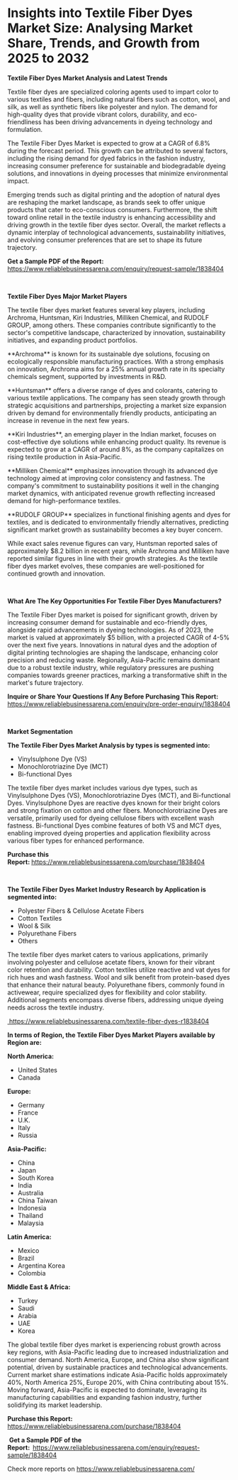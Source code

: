 <p><h1>Insights into Textile Fiber Dyes Market Size: Analysing Market Share, Trends, and Growth from 2025 to 2032</h1></p><p><strong>Textile Fiber Dyes Market Analysis and Latest Trends</strong></p>
<p><p>Textile fiber dyes are specialized coloring agents used to impart color to various textiles and fibers, including natural fibers such as cotton, wool, and silk, as well as synthetic fibers like polyester and nylon. The demand for high-quality dyes that provide vibrant colors, durability, and eco-friendliness has been driving advancements in dyeing technology and formulation.</p><p>The Textile Fiber Dyes Market is expected to grow at a CAGR of 6.8% during the forecast period. This growth can be attributed to several factors, including the rising demand for dyed fabrics in the fashion industry, increasing consumer preference for sustainable and biodegradable dyeing solutions, and innovations in dyeing processes that minimize environmental impact. </p><p>Emerging trends such as digital printing and the adoption of natural dyes are reshaping the market landscape, as brands seek to offer unique products that cater to eco-conscious consumers. Furthermore, the shift toward online retail in the textile industry is enhancing accessibility and driving growth in the textile fiber dyes sector. Overall, the market reflects a dynamic interplay of technological advancements, sustainability initiatives, and evolving consumer preferences that are set to shape its future trajectory.</p></p>
<p><strong>Get a Sample PDF of the Report:&nbsp;</strong> <a href="https://www.reliablebusinessarena.com/enquiry/request-sample/1838404?utm_campaign=3024&utm_medium=2&utm_source=Github&utm_content=ia&utm_term=03042025&utm_id=textile-fiber-dyes">https://www.reliablebusinessarena.com/enquiry/request-sample/1838404</a></p>
<p>&nbsp;</p>
<p><strong>Textile Fiber Dyes Major Market Players</strong></p>
<p><p>The textile fiber dyes market features several key players, including Archroma, Huntsman, Kiri Industries, Milliken Chemical, and RUDOLF GROUP, among others. These companies contribute significantly to the sector's competitive landscape, characterized by innovation, sustainability initiatives, and expanding product portfolios.</p><p>**Archroma** is known for its sustainable dye solutions, focusing on ecologically responsible manufacturing practices. With a strong emphasis on innovation, Archroma aims for a 25% annual growth rate in its specialty chemicals segment, supported by investments in R&D.</p><p>**Huntsman** offers a diverse range of dyes and colorants, catering to various textile applications. The company has seen steady growth through strategic acquisitions and partnerships, projecting a market size expansion driven by demand for environmentally friendly products, anticipating an increase in revenue in the next few years.</p><p>**Kiri Industries**, an emerging player in the Indian market, focuses on cost-effective dye solutions while enhancing product quality. Its revenue is expected to grow at a CAGR of around 8%, as the company capitalizes on rising textile production in Asia-Pacific.</p><p>**Milliken Chemical** emphasizes innovation through its advanced dye technology aimed at improving color consistency and fastness. The company's commitment to sustainability positions it well in the changing market dynamics, with anticipated revenue growth reflecting increased demand for high-performance textiles.</p><p>**RUDOLF GROUP** specializes in functional finishing agents and dyes for textiles, and is dedicated to environmentally friendly alternatives, predicting significant market growth as sustainability becomes a key buyer concern.</p><p>While exact sales revenue figures can vary, Huntsman reported sales of approximately $8.2 billion in recent years, while Archroma and Milliken have reported similar figures in line with their growth strategies. As the textile fiber dyes market evolves, these companies are well-positioned for continued growth and innovation.</p></p>
<p>&nbsp;</p>
<p><strong>What Are The Key Opportunities For Textile Fiber Dyes Manufacturers?</strong></p>
<p><p>The Textile Fiber Dyes market is poised for significant growth, driven by increasing consumer demand for sustainable and eco-friendly dyes, alongside rapid advancements in dyeing technologies. As of 2023, the market is valued at approximately $5 billion, with a projected CAGR of 4-5% over the next five years. Innovations in natural dyes and the adoption of digital printing technologies are shaping the landscape, enhancing color precision and reducing waste. Regionally, Asia-Pacific remains dominant due to a robust textile industry, while regulatory pressures are pushing companies towards greener practices, marking a transformative shift in the market's future trajectory.</p></p>
<p><strong>Inquire or Share Your Questions If Any Before Purchasing This Report:</strong> <a href="https://www.reliablebusinessarena.com/enquiry/pre-order-enquiry/1838404?utm_campaign=3024&utm_medium=2&utm_source=Github&utm_content=ia&utm_term=03042025&utm_id=textile-fiber-dyes">https://www.reliablebusinessarena.com/enquiry/pre-order-enquiry/1838404</a></p>
<p>&nbsp;</p>
<p><strong>Market Segmentation</strong></p>
<p><strong>The Textile Fiber Dyes Market Analysis by types is segmented into:</strong></p>
<p><ul><li>Vinylsulphone Dye (VS)</li><li>Monochlorotriazine Dye (MCT)</li><li>Bi-functional Dyes</li></ul></p>
<p><p>The textile fiber dyes market includes various dye types, such as Vinylsulphone Dyes (VS), Monochlorotriazine Dyes (MCT), and Bi-functional Dyes. Vinylsulphone Dyes are reactive dyes known for their bright colors and strong fixation on cotton and other fibers. Monochlorotriazine Dyes are versatile, primarily used for dyeing cellulose fibers with excellent wash fastness. Bi-functional Dyes combine features of both VS and MCT dyes, enabling improved dyeing properties and application flexibility across various fiber types for enhanced performance.</p></p>
<p><strong>Purchase this Report:&nbsp;</strong><a href="https://www.reliablebusinessarena.com/purchase/1838404?utm_campaign=3024&utm_medium=2&utm_source=Github&utm_content=ia&utm_term=03042025&utm_id=textile-fiber-dyes">https://www.reliablebusinessarena.com/purchase/1838404</a></p>
<p>&nbsp;</p>
<p><strong>The Textile Fiber Dyes Market Industry Research by Application is segmented into:</strong></p>
<p><ul><li>Polyester Fibers & Cellulose Acetate Fibers</li><li>Cotton Textiles</li><li>Wool & Silk</li><li>Polyurethane Fibers</li><li>Others</li></ul></p>
<p><p>The textile fiber dyes market caters to various applications, primarily involving polyester and cellulose acetate fibers, known for their vibrant color retention and durability. Cotton textiles utilize reactive and vat dyes for rich hues and wash fastness. Wool and silk benefit from protein-based dyes that enhance their natural beauty. Polyurethane fibers, commonly found in activewear, require specialized dyes for flexibility and color stability. Additional segments encompass diverse fibers, addressing unique dyeing needs across the textile industry.</p></p>
<p><a href="https://www.reliablebusinessarena.com/textile-fiber-dyes-r1838404?utm_campaign=3024&utm_medium=2&utm_source=Github&utm_content=ia&utm_term=03042025&utm_id=textile-fiber-dyes">&nbsp;https://www.reliablebusinessarena.com/textile-fiber-dyes-r1838404</a></p>
<p><strong>In terms of Region, the Textile Fiber Dyes Market Players available by Region are:</strong></p>
<p>
    <p> <strong> North America: </strong>
        <ul>
            <li>United States</li>
            <li>Canada</li>
        </ul>
        </p> 
    <p> <strong> Europe: </strong>
        <ul>
            <li>Germany</li>
            <li>France</li>
            <li>U.K.</li>
            <li>Italy</li>
            <li>Russia</li>
        </ul>
        </p> 
    <p> <strong> Asia-Pacific: </strong>
        <ul>
            <li>China</li>
            <li>Japan</li>
            <li>South Korea</li>
            <li>India</li>
            <li>Australia</li>
            <li>China Taiwan</li>
            <li>Indonesia</li>
            <li>Thailand</li>
            <li>Malaysia</li>
        </ul>
        </p> 
    <p> <strong> Latin America: </strong>
        <ul>
            <li>Mexico</li>
            <li>Brazil</li>
            <li>Argentina Korea</li>
            <li>Colombia</li>
        </ul>
        </p> 
    <p> <strong> Middle East & Africa: </strong>
        <ul>
            <li>Turkey</li>
            <li>Saudi</li>
            <li>Arabia</li>
            <li>UAE</li>
            <li>Korea</li>
        </ul>
    </p>
    </p>
<p><p>The global textile fiber dyes market is experiencing robust growth across key regions, with Asia-Pacific leading due to increased industrialization and consumer demand. North America, Europe, and China also show significant potential, driven by sustainable practices and technological advancements. Current market share estimations indicate Asia-Pacific holds approximately 40%, North America 25%, Europe 20%, with China contributing about 15%. Moving forward, Asia-Pacific is expected to dominate, leveraging its manufacturing capabilities and expanding fashion industry, further solidifying its market leadership.</p></p>
<p><strong>Purchase this Report: </strong><a href="https://www.reliablebusinessarena.com/purchase/1838404?utm_campaign=3024&utm_medium=2&utm_source=Github&utm_content=ia&utm_term=03042025&utm_id=textile-fiber-dyes">https://www.reliablebusinessarena.com/purchase/1838404</a></p>
<p>&nbsp;<strong>Get a Sample PDF of the Report:&nbsp;&nbsp;</strong><a href="https://www.reliablebusinessarena.com/enquiry/request-sample/1838404?utm_campaign=3024&utm_medium=2&utm_source=Github&utm_content=ia&utm_term=03042025&utm_id=textile-fiber-dyes">https://www.reliablebusinessarena.com/enquiry/request-sample/1838404</a></p>
<p><strong></strong></p>
<p>Check more reports on <a href="https://www.reliablebusinessarena.com/?utm_campaign=3024&utm_medium=2&utm_source=Github&utm_content=ia&utm_term=03042025&utm_id=textile-fiber-dyes">https://www.reliablebusinessarena.com/</a></p>